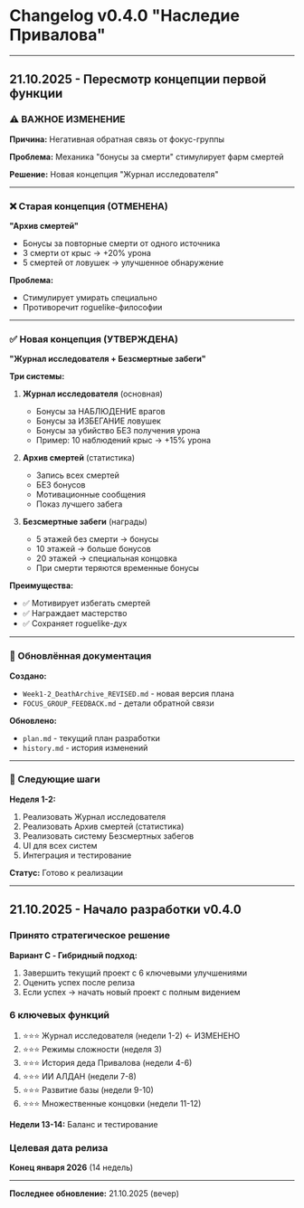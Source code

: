 # Changelog v0.4.0 "Наследие Привалова"

---

## 21.10.2025 - Пересмотр концепции первой функции

### ⚠️ ВАЖНОЕ ИЗМЕНЕНИЕ

**Причина:** Негативная обратная связь от фокус-группы

**Проблема:** Механика "бонусы за смерти" стимулирует фарм смертей

**Решение:** Новая концепция "Журнал исследователя"

---

### ❌ Старая концепция (ОТМЕНЕНА)

**"Архив смертей"**
- Бонусы за повторные смерти от одного источника
- 3 смерти от крыс → +20% урона
- 5 смертей от ловушек → улучшенное обнаружение

**Проблема:**
- Стимулирует умирать специально
- Противоречит roguelike-философии

---

### ✅ Новая концепция (УТВЕРЖДЕНА)

**"Журнал исследователя + Безсмертные забеги"**

**Три системы:**

1. **Журнал исследователя** (основная)
   - Бонусы за НАБЛЮДЕНИЕ врагов
   - Бонусы за ИЗБЕГАНИЕ ловушек
   - Бонусы за убийство БЕЗ получения урона
   - Пример: 10 наблюдений крыс → +15% урона

2. **Архив смертей** (статистика)
   - Запись всех смертей
   - БЕЗ бонусов
   - Мотивационные сообщения
   - Показ лучшего забега

3. **Безсмертные забеги** (награды)
   - 5 этажей без смерти → бонусы
   - 10 этажей → больше бонусов
   - 20 этажей → специальная концовка
   - При смерти теряются временные бонусы

**Преимущества:**
- ✅ Мотивирует избегать смертей
- ✅ Награждает мастерство
- ✅ Сохраняет roguelike-дух

---

### 📝 Обновлённая документация

**Создано:**
- `Week1-2_DeathArchive_REVISED.md` - новая версия плана
- `FOCUS_GROUP_FEEDBACK.md` - детали обратной связи

**Обновлено:**
- `plan.md` - текущий план разработки
- `history.md` - история изменений

---

### 🎯 Следующие шаги

**Неделя 1-2:**
1. Реализовать Журнал исследователя
2. Реализовать Архив смертей (статистика)
3. Реализовать систему Безсмертных забегов
4. UI для всех систем
5. Интеграция и тестирование

**Статус:** Готово к реализации

---

## 21.10.2025 - Начало разработки v0.4.0

### Принято стратегическое решение

**Вариант C - Гибридный подход:**
1. Завершить текущий проект с 6 ключевыми улучшениями
2. Оценить успех после релиза
3. Если успех → начать новый проект с полным видением

### 6 ключевых функций

1. ⭐⭐⭐ Журнал исследователя (недели 1-2) ← ИЗМЕНЕНО
2. ⭐⭐⭐ Режимы сложности (неделя 3)
3. ⭐⭐⭐ История деда Привалова (недели 4-6)
4. ⭐⭐⭐ ИИ АЛДАН (недели 7-8)
5. ⭐⭐⭐ Развитие базы (недели 9-10)
6. ⭐⭐⭐ Множественные концовки (недели 11-12)

**Недели 13-14:** Баланс и тестирование

### Целевая дата релиза

**Конец января 2026** (14 недель)

---

**Последнее обновление:** 21.10.2025 (вечер)
